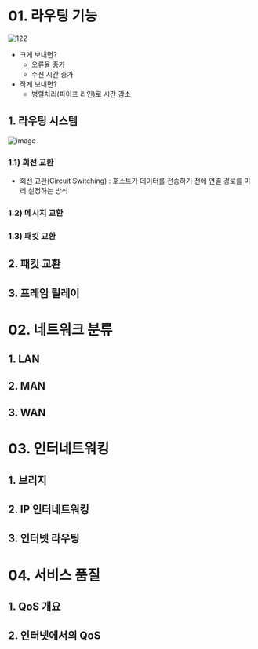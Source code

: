 # 01. 라우팅 기능
![122](https://user-images.githubusercontent.com/61977260/194911771-d9095d7f-81ad-4596-9cb5-a3ed1beef00d.png)

* 크게 보내면?
  * 오류율 증가
  * 수신 시간 증가
* 작게 보내면?
  * 병렬처리(파이프 라인)로 시간 감소 

## 1. 라우팅 시스템
![image](https://user-images.githubusercontent.com/61977260/194913475-48a4da26-e2e6-4472-96a7-28c43b2f0bbc.png)

### 1.1) 회선 교환
* 회선 교환(Circuit Switching) : 호스트가 데이터를 전송하기 전에 연결 경로를 미리 설정하는 방식
### 1.2) 메시지 교환
### 1.3) 패킷 교환

## 2. 패킷 교환
## 3. 프레임 릴레이

# 02. 네트워크 분류
## 1. LAN
## 2. MAN
## 3. WAN

# 03. 인터네트워킹
## 1. 브리지
## 2. IP 인터네트워킹
## 3. 인터넷 라우팅

# 04. 서비스 품질
## 1. QoS 개요
## 2. 인터넷에서의 QoS
